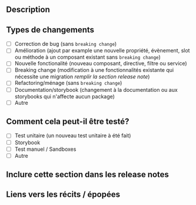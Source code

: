 <!--
Veuillez consulter les directives de contribution / Please review the contribution guidelines: https://github.com/ulaval/modul-components/blob/develop/.github/CONTRIBUTING.md.
-->

<!--
Content can be written in English or in French
-->

## Description
<!-- Décrivez brièvement les changements introduits par ce PR / Provide a small description of the changes introduced by this PR -->

## Types de changements
<!--- Indiquez ici quels types de modifications votre code introduit-il / Indicated here what types of changes does your code introduce -->
- [ ] Correction de bug (sans `breaking change`)
- [ ] Amélioration (ajout par example une nouvelle propriété, évènement, slot ou méthode à un composant existant sans `breaking change`)
- [ ] Nouvelle fonctionalité (nouveau composant, directive, filtre ou service)
- [ ] Breaking change (modification à une fonctionnalités existante qui nécessite une migration *remplir la section release note*)
- [ ] Refactoring/ménage (sans `breaking change`)
- [ ] Documentation/storybook (changement à la documentation ou aux storybooks qui n'affecte aucun package)
- [ ] Autre
<!-- si vous avez sélectionner autre, préciser ici -->

## Comment cela peut-il être testé?
<!--- Décrivez comment vous avez testé vos modifications / Please describe how you tested your changes -->
- [ ] Test unitaire (un nouveau test unitaire à été fait)
- [ ] Storybook
- [ ] Test manuel / Sandboxes
- [ ] Autre
<!-- si vous avez sélectionner autre, préciser ici -->

## Inclure cette section dans les release notes
<!-- Pour chaque breaking changes , inscrire la description du changement et les instructions pour la migration -->

## Liens vers les récits / épopées
<!-- Si vous êtes un contributeur interne, ajouter les liens vers vos récits ou épopées Jira -->

<!--  Merci d'avoir contribué! / Thanks for contributing! -->
